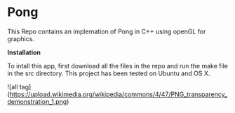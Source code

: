 # Pong
This Repo contains an implemation of Pong in C++ using openGL for graphics. 

**Installation**

To intall this app, first download all the files in the repo and run the make file in the src directory. This project has been tested on Ubuntu and OS X.

![all tag] (https://upload.wikimedia.org/wikipedia/commons/4/47/PNG_transparency_demonstration_1.png)
